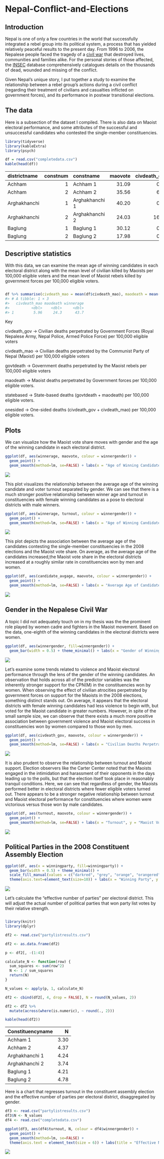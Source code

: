 
<!-- README.md is generated from README.Rmd. Please edit that file -->

# Nepal-Conflict-and-Elections

<!-- badges: start -->
<!-- badges: end -->

## Introduction

Nepal is one of only a few countries in the world that successfully
integrated a rebel group into its political system, a process that has
yielded relatively peaceful results to the present day. From 1996 to
2006, the Nepalese people faced the tragedy of a [civil
war](https://en.wikipedia.org/wiki/Nepalese_Civil_War) that destroyed
lives, communities and families alike. For the personal stories of those
affected, the [INSEC](https://www.insec.org.np/victim) database
comprehensively catalogues details on the thousands of dead, wounded and
missing of the conflict.

Given Nepal’s unique story, I put together a study to examine the
relationship between a rebel group’s actions during a civil conflict
(regarding their treatment of civilians and casualties inflicted on
government forces), and its performance in postwar transitional
elections.

## The data

Here is a subsection of the dataset I compiled. There is also data on
Maoist electoral performance, and some attributes of the successful and
unsuccessful candidates who contested the single-member constituencies.

``` r
library(tidyverse)
library(kableExtra)
library(psych)

df = read.csv("completedata.csv")
kable(head(df))
```

| districtname | constnum | constname      | maovote | civdeath_gov | civdeath_mao | govtdeath | maodeath | statebased | onesided | turnout | candidate_avgage | winnerage | per_femalecandidates | per_malecandidates | winnergender | winningparty |
|:-------------|---------:|:---------------|--------:|-------------:|-------------:|----------:|---------:|-----------:|---------:|--------:|-----------------:|----------:|---------------------:|-------------------:|:-------------|:-------------|
| Achham       |        1 | Achham 1       |   31.09 |         0.00 |         0.00 |      0.00 |     0.00 |       0.00 |     0.00 |   54.53 |            40.57 |        40 |                 0.00 |             100.00 | M            | UML          |
| Achham       |        2 | Achham 2       |   35.56 |         6.27 |         8.36 |    138.97 |    76.27 |      14.63 |   215.24 |   52.82 |            45.50 |        32 |                 0.00 |             100.00 | M            | CPNM         |
| Arghakhanchi |        1 | Arghakhanchi 1 |   40.20 |         0.00 |         0.00 |      0.00 |     0.00 |       0.00 |     0.00 |   55.34 |            44.75 |        46 |                12.50 |              87.50 | M            | CPNM         |
| Arghakhanchi |        2 | Arghakhanchi 2 |   24.03 |        16.19 |         8.63 |     62.59 |    87.42 |      24.82 |   150.01 |   52.05 |            44.33 |        46 |                16.67 |              83.33 | F            | NC           |
| Baglung      |        1 | Baglung 1      |   30.12 |         0.00 |         0.00 |      0.00 |     0.00 |       0.00 |     0.00 |   60.01 |            46.70 |        48 |                10.00 |              90.00 | M            | UML          |
| Baglung      |        2 | Baglung 2      |   17.98 |         0.00 |         0.00 |      0.00 |     0.00 |       0.00 |     0.00 |   55.29 |            47.00 |        66 |                10.00 |              90.00 | M            | RJ           |

## Descriptive statistics

With this data, we can examine the mean age of winning candidates in
each electoral district along with the mean level of civilian killed by
Maoists per 100,000 eligible voters and the mean level of Maoist rebels
killed by government forces per 100,000 eligible voters.

``` r

df %>% summarise(civdeath_mao = mean(df$civdeath_mao), maodeath = mean(df$maodeath), winnerage = mean(df$winnerage))%>% tibble()
#> # A tibble: 1 × 3
#>   civdeath_mao maodeath winnerage
#>          <dbl>    <dbl>     <dbl>
#> 1         5.96     24.3      43.7
```

Key

civdeath_gov -\> Civilian deaths perpetrated by Government Forces (Royal
Nepalese Army, Nepal Police, Armed Police Force) per 100,000 eligible
voters

civdeath_mao -\> Civilian deaths perpetrated by the Communist Party of
Nepal (Maoist) per 100,000 eligible voters

govtdeath -\> Government deaths perpetrated by the Maoist rebels per
100,000 eligible voters

maodeath -\> Maoist deaths perpetrated by Government forces per 100,000
eligible voters.

statebased -\> State-based deaths (govtdeath + maodeath) per 100,000
eligible voters.

onesided -\> One-sided deaths (civdeath_gov + civdeath_mao) per 100,000
eligible voters.

## Plots

We can visualize how the Maoist vote share moves with gender and the age
of the winning candidate in each electoral district.

``` r
ggplot(df, aes(winnerage, maovote, colour = winnergender)) + 
  geom_point() +  
  geom_smooth(method=lm, se=FALSE) + labs(x = "Age of Winning Candidate", y = "Maoist Vote", color = "Gender")
```

![](README_files/figure-gfm/unnamed-chunk-4-1.png)<!-- -->

This plot visualizes the relationship between the average age of the
winning candidate and voter turnout separated by gender. We can see that
there is a much stronger positive relationship between winner age and
turnout in constituencies with female winning candidates as a pose to
electoral districts with male winners.

``` r
ggplot(df, aes(winnerage, turnout, colour = winnergender)) + 
  geom_point() + 
  geom_smooth(method=lm, se=FALSE) + labs(x = "Age of Winning Candidate", y = "Turnout", color = "Gender")
```

![](README_files/figure-gfm/unnamed-chunk-5-1.png)<!-- -->

This plot depicts the association between the average age of the
candidates contesting the single-member constituencies in the 2008
elections and the Maoist vote share. On average, as the average age of
the candidates increased,the Maoist vote share in the electoral
districts increased at a roughly similar rate in constituencies won by
men and women.

``` r
ggplot(df, aes(candidate_avgage, maovote, colour = winnergender)) + 
  geom_point() + 
  geom_smooth(method=lm, se=FALSE) + labs(x = "Average Age of Candidate", y = "Maoist Vote", color = "Gender")
```

![](README_files/figure-gfm/unnamed-chunk-6-1.png)<!-- -->

## Gender in the Nepalese Civil War

A topic I did not adequately touch on in my thesis was the the prominent
role played by women cadre and fighters in the Maoist movement. Based on
the data, one-eighth of the winning candidates in the electoral
districts were women.

``` r
ggplot(df, aes(winnergender, fill=winnergender)) + 
  geom_bar(width = 0.5) + theme_minimal() + labs(x = "Gender of Winning Candidates", y = "Number of Winning Candidates", fill = "Gender")
```

![](README_files/figure-gfm/unnamed-chunk-7-1.png)<!-- -->

Let’s examine some trends related to violence and Maoist electoral
performance through the lens of the gender of the winning candidates. An
observation that holds across all of the predictor variables was the
inherently stronger support for the CPN(M) in the constituencies won by
women. When observing the effect of civilian atrocities perpetrated by
government forces on support for the Maoists in the 2008 elections,
something distinct stands out. On average, it appears that the electoral
districts with female winning candidates had less violence to begin
with, but voted for the Maoist candidate in greater numbers. However, in
spite of the small sample size, we can observe that there exists a much
more positive association between government violence and Maoist
electoral success in constituencies won by women compared to those won
by men.

``` r
ggplot(df, aes(civdeath_gov, maovote, colour = winnergender)) + 
  geom_point() + 
  geom_smooth(method=lm, se=FALSE) + labs(x = "Civilian Deaths Perpetrated by Government Forces", y = "Maoist Vote", color = "Gender")
```

![](README_files/figure-gfm/unnamed-chunk-8-1.png)<!-- -->

It is also prudent to observe the relationship between turnout and
Maoist support. Election observers like the Carter Center noted that the
Maoists engaged in the intimidation and harassment of their opponents in
the days leading up to the polls, but that the election itself took
place in reasonably tranquil conditions. Here, we can see that
regardless of gender, the Maoists performed better in electoral
districts where fewer eligible voters turned out. There appears to be a
stronger negative relationship between turnout and Maoist electoral
performance for constituencies where women were victorious versus those
won by male candidates.

``` r
ggplot(df, aes(turnout, maovote, colour = winnergender)) + 
  geom_point() + 
  geom_smooth(method=lm, se=FALSE) + labs(x = "Turnout", y = "Maoist Vote", color = "Gender")
```

![](README_files/figure-gfm/unnamed-chunk-9-1.png)<!-- -->

## Political Parties in the 2008 Constituent Assembly Election

``` r
ggplot(df, aes(x = winningparty, fill=winningparty)) + 
  geom_bar(width = 0.5) + theme_minimal() +
  scale_fill_manual(values = c("darkred", "grey", "orange", "orangered", "darkgreen" , "#ff8080" , "seagreen" , "firebrick" , "lightgrey" , "red"))+ 
  theme(axis.text=element_text(size=10)) + labs(x = "Winning Party", y = "Number of Seats", fill = "Party")
```

![](README_files/figure-gfm/unnamed-chunk-10-1.png)<!-- -->

Let’s calculate the “effective number of parties” per electoral
district. This will adjust the actual number of political parties that
won party list votes by their relative strength.

``` r

library(knitr)
library(dplyr)

df2 <- read.csv("partylistresults.csv")

df2 <- as.data.frame(df2)

p <- df2[, -(1:4)]

calculate_N <- function(row) {
  sum_squares <- sum(row^2)
  N <- 1 / sum_squares
  return(N)
}

N_values <- apply(p, 1, calculate_N)

df2 <- cbind(df2[, 4, drop = FALSE], N = round(N_values, 2))

df2 <- df2 %>%
  mutate(across(where(is.numeric), ~ round(., 2)))

kable(head(df2))
```

| Constituencyname |    N |
|:-----------------|-----:|
| Achham 1         | 3.30 |
| Achham 2         | 4.37 |
| Arghakhanchi 1   | 4.24 |
| Arghakhanchi 2   | 3.74 |
| Baglung 1        | 4.21 |
| Baglung 2        | 4.78 |

Here is a chart that regresses turnout in the constituent assembly
election and the effective number of parties per electoral district,
disaggregated by gender.

``` r
df3 <- read.csv("partylistresults.csv")
df3$N <- N_values
df4 <- read.csv("completedata.csv")

ggplot(df3, aes(df4$turnout, N, colour = df4$winnergender)) + 
  geom_point() + 
  geom_smooth(method=lm, se=FALSE) +
  theme(axis.text = element_text(size = 6)) + labs(title = "Effective Number of Parties and Turnout" , x = "Turnout" , y = "Effective Number of Parties", color = "Gender")
```

![](README_files/figure-gfm/unnamed-chunk-12-1.png)<!-- -->
